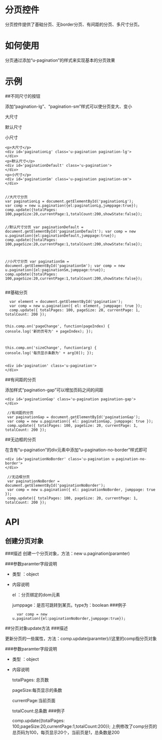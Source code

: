 # 分页控件

分页控件提供了基础分页、无border分页、有间距的分页、多尺寸分页。

# 如何使用

分页通过添加“u-pagination”的样式来实现基本的分页效果

# 示例


##不同尺寸的按钮

添加“pagination-lg”、“pagination-sm”样式可以使分页变大、变小
<div class="example-content"><p>大尺寸</p>
<div id='paginationLg' class='u-pagination pagination-lg'>
</div>
<p>默认尺寸</p>
<div id='paginationDefault' class='u-pagination'>
</div>
<p>小尺寸</p>
<div id='paginationSm' class='u-pagination pagination-sm'>
</div>
</div>
<script>
//大尺寸分页
var paginationLg = document.getElementById('paginationLg');
var comp = new u.pagination({el:paginationLg,jumppage:true});
comp.update({totalPages: 100,pageSize:20,currentPage:1,totalCount:200,showState:false});

 //默认尺寸分页
var paginationDefault = document.getElementById('paginationDefault');
var comp = new u.pagination({el:paginationDefault,jumppage:true});
comp.update({totalPages: 100,pageSize:20,currentPage:1,totalCount:200,showState:false});

 //小尺寸分页
var paginationSm = document.getElementById('paginationSm');
var comp = new u.pagination({el:paginationSm,jumppage:true});
comp.update({totalPages: 100,pageSize:20,currentPage:1,totalCount:200,showState:false});
</script>
<div class="examples-code"><pre><code>&lt;p>大尺寸&lt;/p>
&lt;div id='paginationLg' class='u-pagination pagination-lg'>
&lt;/div>
&lt;p>默认尺寸&lt;/p>
&lt;div id='paginationDefault' class='u-pagination'>
&lt;/div>
&lt;p>小尺寸&lt;/p>
&lt;div id='paginationSm' class='u-pagination pagination-sm'>
&lt;/div></code></pre>
</div>
<div class="examples-code"><pre><code>
//大尺寸分页
var paginationLg = document.getElementById('paginationLg');
var comp = new u.pagination({el:paginationLg,jumppage:true});
comp.update({totalPages: 100,pageSize:20,currentPage:1,totalCount:200,showState:false});

 //默认尺寸分页
var paginationDefault = document.getElementById('paginationDefault');
var comp = new u.pagination({el:paginationDefault,jumppage:true});
comp.update({totalPages: 100,pageSize:20,currentPage:1,totalCount:200,showState:false});

 //小尺寸分页
var paginationSm = document.getElementById('paginationSm');
var comp = new u.pagination({el:paginationSm,jumppage:true});
comp.update({totalPages: 100,pageSize:20,currentPage:1,totalCount:200,showState:false});</code></pre>
</div>

##基础分页

<script>  var element = document.getElementById('pagination');
  var comp = new u.pagination({ el: element, jumppage: true });
  comp.update({ totalPages: 100, pageSize: 20, currentPage: 1, totalCount: 200 });

  this.comp.on('pageChange', function(pageIndex) {
      console.log('新的页号为' + pageIndex);
  });

  this.comp.on('sizeChange', function(arg) {
      console.log('每页显示条数为' + arg[0]);
  });

</script>
<div class="example-content"><div id='pagination' class='u-pagination'>
</div>
</div>
<div class="examples-code"><pre><code>  var element = document.getElementById('pagination');
  var comp = new u.pagination({ el: element, jumppage: true });
  comp.update({ totalPages: 100, pageSize: 20, currentPage: 1, totalCount: 200 });

  this.comp.on('pageChange', function(pageIndex) {
      console.log('新的页号为' + pageIndex);
  });

  this.comp.on('sizeChange', function(arg) {
      console.log('每页显示条数为' + arg[0]);
  });
</code></pre>
</div>
<div class="examples-code"><pre><code>&lt;div id='pagination' class='u-pagination'>
&lt;/div></code></pre>
</div>

##有间距的分页

添加样式“pagination-gap”可以增加页码之间的间距
<div class="example-content"><div id='paginationGap' class='u-pagination pagination-gap'>
</div>
</div>
<script> //有间距的分页
 var paginationGap = document.getElementById('paginationGap');
 var comp = new u.pagination({ el: paginationGap, jumppage: true });
 comp.update({ totalPages: 100, pageSize: 20, currentPage: 1, totalCount: 200 });

</script>
<div class="examples-code"><pre><code>&lt;div id='paginationGap' class='u-pagination pagination-gap'>
&lt;/div></code></pre>
</div>
<div class="examples-code"><pre><code> //有间距的分页
 var paginationGap = document.getElementById('paginationGap');
 var comp = new u.pagination({ el: paginationGap, jumppage: true });
 comp.update({ totalPages: 100, pageSize: 20, currentPage: 1, totalCount: 200 });
</code></pre>
</div>

##无边框的分页

在含有“u-pagination”的div元素中添加“u-pagination-no-border”样式即可
<div class="example-content"><div id='paginationNoBorder' class='u-pagination u-pagination-no-border'>
</div>
</div>
<script> //无边框分页
 var paginationNoBorder = document.getElementById('paginationNoBorder');
 var comp = new u.pagination({ el: paginationNoBorder, jumppage: true });
 comp.update({ totalPages: 100, pageSize: 20, currentPage: 1, totalCount: 200 });

</script>
<div class="examples-code"><pre><code>&lt;div id='paginationNoBorder' class='u-pagination u-pagination-no-border'>
&lt;/div></code></pre>
</div>
<div class="examples-code"><pre><code> //无边框分页
 var paginationNoBorder = document.getElementById('paginationNoBorder');
 var comp = new u.pagination({ el: paginationNoBorder, jumppage: true });
 comp.update({ totalPages: 100, pageSize: 20, currentPage: 1, totalCount: 200 });
</code></pre>
</div>


# API

## 创建分页对象

###描述
创建一个分页对象，方法：new u.pagination(paramter)

###参数paramter字段说明

* 类型 ：object
* 内容说明
	
	el ：分页绑定的dom元素

	jumppage：是否可跳转到某页。type为：boolean
###例子

		var comp = new u.pagination({el:paginationNoBorder,jumppage:true});

##分页对象update方法
###描述

更新分页的一些属性，方法：comp.update(paramter)//这里的comp指分页对象

###参数paramter字段说明
	
* 类型 ：object
* 内容说明

	totalPages: 总页数

	pageSize:每页显示的条数

	currentPage:当前页面
	
	totalCount:总条数
###例子

	 comp.update({totalPages: 100,pageSize:20,currentPage:1,totalCount:200});
上例修改了comp分页的总页码为100，每页显示20个，当前页是1，总条数是200
	

